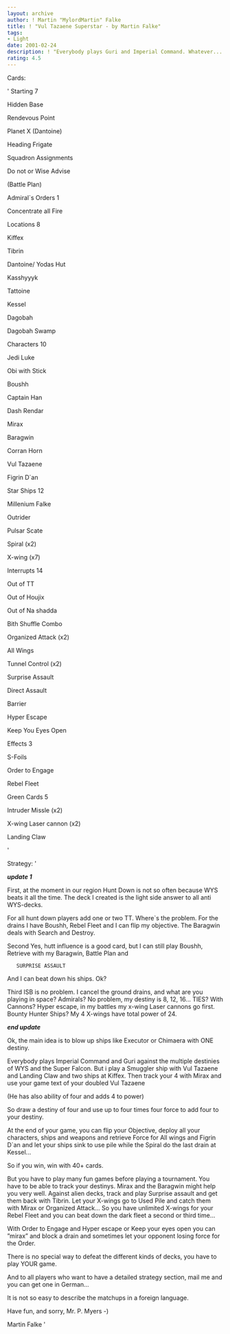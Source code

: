 ```yaml
---
layout: archive
author: ! Martin "MylordMartin" Falke
title: ! "Vul Tazaene Superstar - by Martin Falke"
tags:
- Light
date: 2001-02-24
description: ! "Everybody plays Guri and Imperial Command. Whatever... Do you know Vul Tazaene???"
rating: 4.5
---
```

Cards: 

' 
Starting 7

Hidden Base

Rendevous Point

Planet X (Dantoine)

Heading Frigate

Squadron Assignments

Do not or Wise Advise

(Battle Plan)


Admiral`s Orders 1

Concentrate all Fire


Locations 8

Kiffex

Tibrin

Dantoine/ Yodas Hut

Kasshyyyk

Tattoine

Kessel

Dagobah

Dagobah Swamp


Characters 10

Jedi Luke

Obi with Stick

Boushh

Captain Han

Dash Rendar

Mirax

Baragwin

Corran Horn

Vul Tazaene

Figrin D´an


Star Ships 12

Millenium Falke

Outrider

Pulsar Scate

Spiral (x2)

X-wing (x7)


Interrupts 14

Out of TT

Out of Houjix

Out of Na shadda

Bith Shuffle Combo

Organized Attack (x2)

All Wings

Tunnel Control (x2)

Surprise Assault

Direct Assault

Barrier

Hyper Escape

Keep You Eyes Open


Effects 3

S-Foils

Order to Engage

Rebel Fleet


Green Cards 5

Intruder Missle (x2)

X-wing Laser cannon (x2)

Landing Claw

'

Strategy: '

***update 1***

First, at the moment in our region Hunt Down is not so often because WYS beats it all the time. The deck I created is the light side answer to all anti WYS-decks.

For all hunt down players add one or two TT. Where`s the problem. For the drains I have Boushh, Rebel Fleet and I can flip my objective. The Baragwin deals with Search and Destroy.


Second Yes, hutt influence is a good card, but I can still play Boushh, Retrieve with my Baragwin, Battle Plan and


       SURPRISE ASSAULT


And I can beat down his ships. Ok?


Third ISB is no problem. I cancel the ground drains, and what are you playing in space? Admirals? No problem, my destiny is 8, 12, 16...  TIES? With Cannons? Hyper escape, in my battles my x-wing Laser cannons go first. Bounty Hunter Ships? My 4 X-wings have total power of 24.


***end update***


Ok, the main idea is to blow up ships like Executor or Chimaera with ONE destiny.


Everybody plays Imperial Command and Guri against the multiple destinies of WYS and the Super Falcon. But i play a Smuggler ship with Vul Tazaene and Landing Claw and two ships at Kiffex. Then track your 4 with Mirax and use your game text of your doubled Vul Tazaene

(He has also ability of four and adds 4 to power)


So draw a destiny of four and use up to four times four force to add four to your destiny.


At the end of your game, you can flip your Objective, deploy all your characters, ships and weapons and retrieve Force for All wings and Figrin D`an and let your ships sink to use pile while the Spiral do the last drain at Kessel...

So if you win, win with 40+ cards.


But you have to play many fun games before playing a tournament. You have to be able to track your destinys. Mirax and the Baragwin might help you very well. Against alien decks, track and play Surprise assault and get them back with Tibrin. Let your X-wings go to Used Pile and catch them with Mirax or Organized Attack... So you have unlimited X-wings for your Rebel Fleet and you can beat down the dark fleet a second or third time...


With Order to Engage and Hyper escape or Keep your eyes open you can ”mirax” and block a drain and sometimes let your opponent losing force for the Order.


There is no special way to defeat the different kinds of decks, you have to play YOUR game.


And to all players who want to have a detailed strategy section, mail me and you can get one in German...

It is not so easy to describe the matchups in a foreign language.


Have fun, and sorry, Mr. P. Myers -)


Martin Falke   '